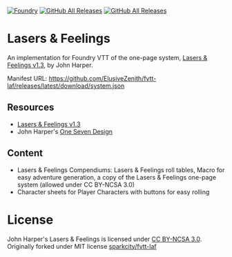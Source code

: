 [![Foundry](https://img.shields.io/badge/Foundry-11.300-brightgreen)](https://foundryvtt.com/)
[![GitHub All Releases](https://img.shields.io/github/v/release/ElusiveZenith/fvtt-laf)](https://github.com/ElusiveZenith/fvtt-laf/releases/latest)
[![GitHub All Releases](https://img.shields.io/github/downloads/ElusiveZenith/fvtt-laf/total)](https://github.com/ElusiveZenith/fvtt-laf/releases/latest)

# Lasers & Feelings
An implementation for Foundry VTT of the one-page system, [Lasers & Feelings v1.3](http://onesevendesign.com/lasers_and_feelings_rpg.pdf), by John Harper. 

Manifest URL: https://github.com/ElusiveZenith/fvtt-laf/releases/latest/download/system.json

## Resources
* [Lasers & Feelings v1.3](http://onesevendesign.com/lasers_and_feelings_rpg.pdf)
* John Harper's [One Seven Design](http://onesevendesign.com/)

## Content
* Lasers & Feelings Compendiums: Lasers & Feelings roll tables, Macro for easy adventure generation, a copy of the Lasers & Feelings one-page system (allowed under CC BY-NCSA 3.0)
* Character sheets for Player Characters with buttons for easy rolling

# License
John Harper's Lasers & Feelings is licensed under [CC BY-NCSA 3.0](https://creativecommons.org/licenses/by-nc-sa/3.0/us/).
Originally forked under MIT license [sparkcity/fvtt-laf](https://github.com/sparkcity/fvtt-laf)
